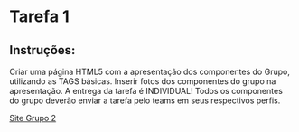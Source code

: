 <h1>Tarefa 1</h1>

<h2>Instruções:</h2>
<p>Criar uma página HTML5 com a apresentação dos componentes do Grupo, utilizando as TAGS básicas.  Inserir fotos dos componentes do grupo na apresentação. A entrega da tarefa é INDIVIDUAL! Todos os componentes do grupo deverão enviar a tarefa pelo teams em seus respectivos perfis.</p>

<a href="https://marcone-santos1.github.io/site-dsm_DevWeb/">Site Grupo 2</a>
